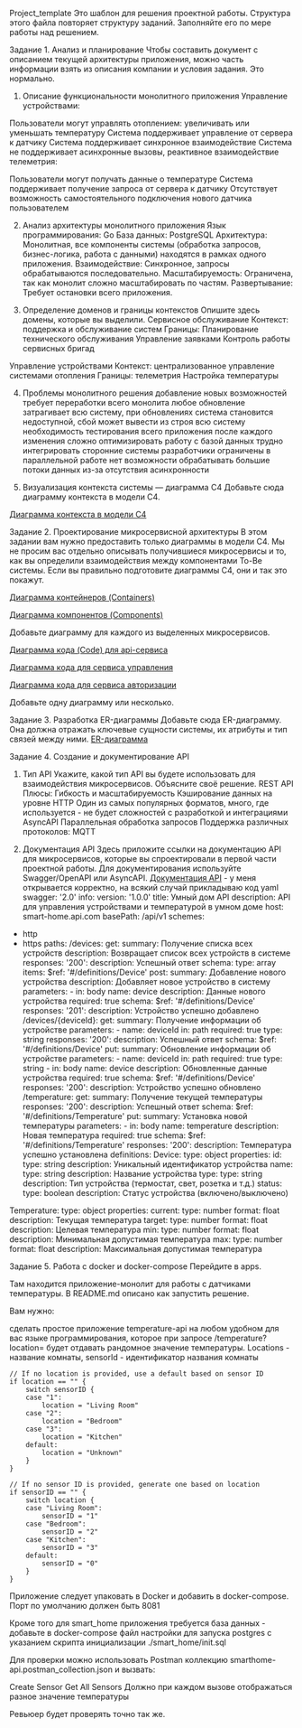 Project_template
Это шаблон для решения проектной работы. Структура этого файла повторяет структуру заданий. Заполняйте его по мере работы над решением.

Задание 1. Анализ и планирование
Чтобы составить документ с описанием текущей архитектуры приложения, можно часть информации взять из описания компании и условия задания. Это нормально.

1. Описание функциональности монолитного приложения
Управление устройствами:

Пользователи могут управлять отоплением: увеличивать или уменьшать температуру
Система поддерживает управление от сервера к датчику
Система поддерживает синхронное взаимодействие
Система не поддерживает асинхронные вызовы, реактивное взаимодействие
телеметрия:

Пользователи могут получать данные о температуре
Система поддерживает получение запроса от сервера к датчику
Отсутствует возможность самостоятельного подключения нового датчика пользователем

2. Анализ архитектуры монолитного приложения
Язык программирования: Go
База данных: PostgreSQL
Архитектура: Монолитная, все компоненты системы (обработка запросов, бизнес-логика, работа с данными) находятся в рамках одного приложения.
Взаимодействие: Синхронное, запросы обрабатываются последовательно.
Масштабируемость: Ограничена, так как монолит сложно масштабировать по частям.
Развертывание: Требует остановки всего приложения.

3. Определение доменов и границы контекстов
Опишите здесь домены, которые вы выделили.
Сервисное обслуживание 
Контекст: поддержка и обслуживание систем
Границы:
Планирование технического обслуживания
Управление заявками
Контроль работы сервисных бригад

Управление устройствами 
Контекст: централизованное управление системами отопления
Границы:
телеметрия
Настройка температуры


4. Проблемы монолитного решения
добавление новых возможностей требует переработки всего монолита
любое обновление затрагивает всю систему, при обновлениях система становится недоступной, сбой может вывести из строя всю систему
необходимость тестирования всего приложения после каждого изменения
сложно оптимизировать работу с базой данных
трудно интегрировать сторонние системы
разработчики ограничены в параллельной работе
нет возможности обрабатывать большие потоки данных из-за отсутствия асинхронности

5. Визуализация контекста системы — диаграмма С4
Добавьте сюда диаграмму контекста в модели C4.

[Диаграмма контекста в модели C4]([URL](https://editor.plantuml.com/uml/bLExJkD05Etp5KCQWWHnGqM5XEXO2IsYHiOP4Kks4td6MkX24EoY891ew1Oj_428Oc78wnVk_D6UEuwJ2491utdSEOyvSxsjj1lh90nAAtxa1KbDYhhMJRNbEB7xgthYwtfod2WPUur8oqXNlKReD0CtOio6qhN0FtPsDZVsUUlmnvuJkahB65j7EumurTKcivTM1TtJY5Bp1z-CKc7EpOMvncACMPkoqhwCLIEgU8dIZL36ww9CZpIcWRcXLumzwk9OokiorvvfObhKnVx0t86tBIWJz8wJ8zD61KZAJCjSs9g53cc2HOk9e8sIe9wWFeuEAIsl5GvKKtg-6_XAiyu_2xg2vwvbX5chVsywgB3AgD3dPHyM1kRM_8PUVb5ilk2IxAIVtuCBvWvc4KBEQCsnXOCpn1TMb1rOvWcb2HWxz3QrMivTpN5TBY040OLP9haygtnCXGykIwCpap_QFTMLkdIr7vqSp9nya1nZEcPhXT8Nhx9C2y0tg75JF4w9tjbdtsOpCXrpMVefWuLUc0VoBGKcMNpEEStVQV-bzauBJRJq4GkgAVnJDWymnBRGom88n9EXQOSMNlJ1bw5lowY6V-G_))

Задание 2. Проектирование микросервисной архитектуры
В этом задании вам нужно предоставить только диаграммы в модели C4. Мы не просим вас отдельно описывать получившиеся микросервисы и то, как вы определили взаимодействия между компонентами To-Be системы. Если вы правильно подготовите диаграммы C4, они и так это покажут.

[Диаграмма контейнеров (Containers)](dLPDRzj64BthLsnrgGFO9b3ar5CSzmCjujQ9qtD0IbkRBKKgv3A1KHHmxBXfeI96WW89YY96KVGkEr9Couhy5tR_KT-CI8aILqPgmv2ut9qtRpxUh6uboerLsWfg7pNbztuenVhDzIXKBXvZiQDKE_dKSMBtyUgshtPIBqratC2-3DLg8sevxS0DoNmbKSt0zvprcokRzEgxZJjEoqsKZF7gmGHnjSsk_B0Hf4sPna7PNQtsiT0lzNlTDx_YCzDzOPwO0_CR5YCyxUkijYdZ90gN6ccYefQCbqLT7-kHlZ2_wpDyd-ekZlLfNQUzFtJ6Xbtztlm2n16W02RCWRuqUtXzYgD7SBYFLtGIBqVwd6s0fOSwgz-eJHWkDUKZlo49-P_AwH5v_3AgBzWbdqDohjzYeNju6Eekq2dgFuaPCp_d-FTC1x7dvFjwQ3grhLrai_NWTfI6JJVUNKfupGc0eqnV0E8TpdBYwZV4JpM1lodrnz9RQxVf_4kSEbdX1CoROVkUT1kAWtWzfWGoJucOUJAJjh6DEK84iuxSjW_hjSsl2EIRg2bNVqWOxuq-OUCJAfBfS88fywXSbt6fo9qANYlo_43ctFy2tHEYZO9JBljYKHnV1Ab2-zKhLl1yBh2uJd2VUKjDLxcUct0JlC1faATgTgcpJCSSaiFDA57RiTowUuVT_ykm1BW_TlmKeUvH-QafpND13N49ZZqz0CVdvXdxPpXhNvh3PG1X4-T7Z9VfjpYuboCUWSPy6acrSHHioRXeuRyfVC1bYuAVzlE7bKx0hZkEv09idXNbSF1nXd1fsI-KJNqzO7Kl3aIVLxihLJiBOY3sW1rnFvpb21dn_tODLfzS7Od5c2gJ2RpfGxDPNeR9pgLjxb0lLJlueLAtu-X7dbSRT-_V5_e55tH0x8dMvut0RoTIR4J9mzHNwkgiOpACgAEHkxnKw23h21FuP_xl41KA8Dgf5_Z9ZfEaNjA8VKzMo2ePo9PKyUwYJYdY718NJXVd-6ltaUjijMC_tAwFRLXp700dE1FCsPhyYNvuvbi2MHRciAoYgVC1Z-YVQOeUKnOuhTcC96ltP52wCgQJy3KoEIaZ991pkQ24zknN1qzlcrgkka38V-5rF1u_V1YIRMa4NiUSRSfpwzMiQWU2S63Qdvra9Ulgz7XbKNv5vcM8EUNQxAqQp37c6So8Ih-1tVoDpZDboF7qw3wrraVGc6A9d0cIPf7n4derzkF9X2i4IOq2y8DnCAUe2FTLaGbgg18RYnERx8vpPZshJ6mw7EDMiSh5Xp0BBHM9cb4Jpxmye5m36Ktg1NMm4I_LbeeweCpWExz-QToNF5eAOydFz9TN9IlpPVuVsdJcBwknykSbK3YVxRbv8jVeWjej6JRf9_5)


[Диаграмма компонентов (Components)](https://editor.plantuml.com/uml/fLTDRzj64BqBq7zWTQa3r1PGvDHJ705DKwIjQZleCQ2aZQsM8WLo6SCe0iYAawPm0wT1Ja4GDmqAz5OvCHjQjkI_iFkF-cQNf2c6Axc80KicT-RDnzjzixuMSDldOS-fLZxfiBjTbrcDgmslr_TSvd9hY_D-y4MzxjlRAvjTlXMsme3vRS_bM5rfUxrwtx5TybyEUCVfjkgDgyjDUdNxcrlrdXrmvkFLdGnnfQzZTTss4tPOw3lvUDLAjVAf9Pw9YOZaOtp68hBahdmWVyN357yDHLojD9aVUEvIEmoursF-PrPD78gfE9M_YVVuVYj6i8lekKPhpqMiF4TY8Xy1SWeie5doWJYN0xn-2zC3H1pY5LdYvLISA1zWYJCHrwuagRt0ofauLnWHy8Potu9H98wM5LWiJh7sBwqXwa6rihw37lJkNFT2jsFxEqk1UbOf5yr5LBjY_LojMFXfeCKssF2NjbbhjTydXsU6CF33yXgps_m2G8CaVIMGspVdz4dkYZ60JYnyJEYb7CWzBA496RO5avBYZwbvCxrCYwUcbQQo6l8jIkOfsZtKIB3VG-mnKdgaV6dzJH5JxGOajujF6ANCb0VfTu6nshn9UP-IByMfwKQ-1seCzodIZpAgDRuECI1MrKOuIqFSrrz5WdfUg-kmXAENS3WYUj1Zx340clZwqWavJeU9COtwCQGb0IpvH8nL6oT4LsofGeyf6IAml7z9JH_3qn39ZjNZoCnJsZiJLLzjR3GjnHP5807ONy26dMAH-xTUXwty69Xw3DiRDcVRzauIFddIcqG-LDi3-TF-HZdo5wgxl110hNaXrsBq4Yu3-HY_rBUOyizrwvKuKjqw0kAG46SA98gD8QXCttCS7OQqQ9AerIcr7W7tLOZVLL0IqTrbjVFUQSwCmElClzTjC_9zdMp-M3Nx4iS5xqQag78_pxE1dexDxPOTC9tbY91p0F8X1Mnw0T_qsVhtjqp4THXbks6t70NqvaFHLed_fRUzEdqnHaXKek_bBS64kzlTp0BeJjF6VmU4WQOJjPO7KLic3HE9SNa86gHPWD8JRWvmNceEPXPqlwttJpdRvHeEenlUV1uQt7UCCc0Qg8QJe4SCbNiyZvbv8HN61smbquAS_iX2ZjJ-pTDrGccOzOhTm-VrC22Olqbs5GHfFZOl7VKJGs45emKQ1jqrS4IrAYqQNEYABkixKklFZLA7nORdAxn_n37LkX3BMYmTtFk9kRbK_qn5Fv6ECdw-_c73V29oMFFEH952BPvxQl0U56JeVd9rErJsb5yy8pdLoXfpSfV9xAxq2kR52s9-W-fPDEkS7zkNyzS8wOLbPYGPfX_PvmRdPLoqKs62pEh-l9cHE6VM1Vrzhg_cf1yeS6OWb7aNnFL_Ui_evW9VK-QfVBp8as7Ggh8SygVfK3deow8wwHSNdsIKQ_zyvBoClBuG1dMFBXjGAduMitZeBdlzgbQkCRUZ_l_w3m00)

Добавьте диаграмму для каждого из выделенных микросервисов.

[Диаграмма кода (Code) для api-сервиса](https://editor.plantuml.com/uml/bLHBRi8m5DnRyXsyJ5N20LWWK5krQsWFy6GUmS8undOegENkjUCWujHKr8j4UZEUURzaPXqOr-ma9NOhb0O3EwQ1Rw72fJj9P0Qv0rL9f8II3c6WnIiu_8GJ-wA4-SCbMClcMZpLofbQIZGNA9n7jW6rahZ0VOFM5GRt8ozj7_gK0qYnyh8zKeUVuoi-XN9eri2HTSItLZhh5pG2PS90dQvYvq4nYxfnLu5OInkplforg59ftiOQWv5IWDOJzdBKlXwRIpZgFUD1SEoSyEXGhUmT5NJNydtBs7nODFysQI_Tj1XsQuacv9IsA-OvWA97XIwYXLXDc7L6g2ePVAF3s7znHio7OJ2wNBstN0Fsj-U0SPVZl76Rh2Du09KJt0iNhjwYoZfpWvxm7l2YyVwvtKm_fBBydWwcI4cod-FnD5cm37nT34gINIpBQJezIdfB5D1UZzlKBjK7sLutA9dvVMj_9Zy0)

[Диаграмма кода для сервиса управления](https://editor.plantuml.com/uml/fPBFQiCm3CRlWRo3ZnbRNo27KRgDdGg5i0TG73KrTUGWou4o-kxBlz8uwqxpmGPzFycVP6-z04jeR9huiw4M61hLWZv3ZOLSB2f6BK2rnJH9arbHsf6mimLoPpIgxpHH_T8Ml5VlECJsG3t8DsbOp-eJPL8B0Ga-CrMklB2X-cc9VRKL24xacwEZgHVaot1v7yhL4fZphzEnj3FfVzdvLJuoKa3tVmCV7P8Ss6dqtgqSpE4HoN3ORrN7qBteTJdz4Tm57yzztnVgrHsxyxhHGoYjyQTCN6lqlOzcoiWLq2NkEvHUiobndN42gYnohew1zCfT_EwRpMliA4tYbtW0h2RrWDWYLUDd_G40)

[Диаграмма кода для сервиса авторизации](https://editor.plantuml.com/uml/XL71IWCn4Bq7yWyvhaWl7dkGLb2f5yLMFG_9k0sRJPQPR258_zsaMs4R5EVmSdYFUVDULXo1ujWxARYpVW22NWsWEsXn6vD3HQWZ-DQX55AS6GLZt6-H3bQZ-f92vT4EcDNpEZCtBnGErY3zS6MkrOPvnBNMoBmB7VfcPAIbUijuDTUzWxC68awYM72fE9BrxLbtd9wvSTdoYaDW6mEbI-C7wqtXxzB6DDPKoshDVG_MDLZmVzlJZLKJqy97z4WvnTF7hXaWkG3P67owZ8faFrEH_17pM5glIbqiRgkulqhcfqcnGczEt_mD)

Добавьте одну диаграмму или несколько.

Задание 3. Разработка ER-диаграммы
Добавьте сюда ER-диаграмму. Она должна отражать ключевые сущности системы, их атрибуты и тип связей между ними.
[ER-диаграмма](https://editor.plantuml.com/uml/hPH1RzCm68RlaV8Vh9usf4bbKZdqD8c1XE2013rDg3B9HsgQsC5sEgeDgUiGbqtQZSCka-0Fb8s9ZjBz1liVyTdDjcQK2g7baiJVw-Xvtxp9Xj9KwY9Bmq1r6S-ff1b96GVTpu48gJjYVfBJg4iJUA7xAH09aQOyII4CmW2uPhfFQkR4N9g9FJG_y7ngHdPepjrzZL15MWeasGa3WiSz5fCcQRMUR9AjvqzVpHOXeop5vHwLKOVAbVL6OvLi5PozAw2Kv5IfRI7ZTeUgJaNwO7McY2HG3N6RQXp7UAbP1hDHaSUBHXyg3hxQFJkq0-I_S5VeujBJRqAFHR2KdzCCvfZkr-ibau_pPj2uMiVuTQ7cRTJloCKnya_jHpCsPtOVtOpi9pEsHzx9Gy7ViAIGL3F1bngAlUVstEZnrKY1remd3lwj4lprRBK7Khc7DWdZ6XAGIzrKaRyWya-iozH3lXHTM0vNO9qMecc_jLgZic3lSoP1BKhrdn0_-oodPcGcnEuXxpTxW1KPcmlF_AY7ocSY-TzCmUrl_wqi24MhQJj4h52M_udilxNTtRKriLD6sKJ-iVc50P_ROQsgABlj9ATcWlQ-NylAKIciLkVs8wlQwpISxCozM9GDi8K3krzk28CDu37-Vtu3)

Задание 4. Создание и документирование API
1. Тип API
Укажите, какой тип API вы будете использовать для взаимодействия микросервисов. Объясните своё решение.
REST API 
Плюсы:
Гибкость и масштабируемость
Кэширование данных на уровне HTTP
Один из самых популярных форматов, много, где используется - не будет сложностей с разработкой и интеграциями
AsyncAPI
Параллельная обработка запросов
Поддержка различных протоколов: MQTT

3. Документация API
Здесь приложите ссылки на документацию API для микросервисов, которые вы спроектировали в первой части проектной работы. Для документирования используйте Swagger/OpenAPI или AsyncAPI.
[Документация API](https://editor.swagger.io/?_gl=1*9414n*_gcl_au*MjEzNzYyNDgwMy4xNzU0NDEzODgy) - у меня открывается корректно, на всякий случай прикладываю код yaml
swagger: '2.0'
info:
  version: '1.0.0'
  title: Умный дом API
  description: API для управления устройствами и температурой в умном доме
host: smart-home.api.com
basePath: /api/v1
schemes:
  - http
  - https
paths:
  /devices:
    get:
      summary: Получение списка всех устройств
      description: Возвращает список всех устройств в системе
      responses:
        '200':
          description: Успешный ответ
          schema:
            type: array
            items:
              $ref: '#/definitions/Device'
    post:
      summary: Добавление нового устройства
      description: Добавляет новое устройство в систему
      parameters:
        - in: body
          name: device
          description: Данные нового устройства
          required: true
          schema:
            $ref: '#/definitions/Device'
      responses:
        '201':
          description: Устройство успешно добавлено
  /devices/{deviceId}:
    get:
      summary: Получение информации об устройстве
      parameters:
        - name: deviceId
          in: path
          required: true
          type: string
      responses:
        '200':
          description: Успешный ответ
          schema:
            $ref: '#/definitions/Device'
    put:
      summary: Обновление информации об устройстве
      parameters:
        - name: deviceId
          in: path
          required: true
          type: string
        - in: body
          name: device
          description: Обновленные данные устройства
          required: true
          schema:
            $ref: '#/definitions/Device'
      responses:
        '200':
          description: Устройство успешно обновлено
  /temperature:
    get:
      summary: Получение текущей температуры
      responses:
        '200':
          description: Успешный ответ
          schema:
            $ref: '#/definitions/Temperature'
    put:
      summary: Установка новой температуры
      parameters:
        - in: body
          name: temperature
          description: Новая температура
          required: true
          schema:
            $ref: '#/definitions/Temperature'
      responses:
        '200':
          description: Температура успешно установлена
definitions:
  Device:
    type: object
    properties:
      id:
        type: string
        description: Уникальный идентификатор устройства
      name:
        type: string
        description: Название устройства
      type:
        type: string
        description: Тип устройства (термостат, свет, розетка и т.д.)
      status:
        type: boolean
        description: Статус устройства (включено/выключено)

  Temperature:
    type: object
    properties:
      current:
        type: number
        format: float
        description: Текущая температура
      target:
        type: number
        format: float
        description: Целевая температура
      min:
        type: number
        format: float
        description: Минимальная допустимая температура
      max:
        type: number
        format: float
        description: Максимальная допустимая температура


Задание 5. Работа с docker и docker-compose
Перейдите в apps.

Там находится приложение-монолит для работы с датчиками температуры. В README.md описано как запустить решение.

Вам нужно:

сделать простое приложение temperature-api на любом удобном для вас языке программирования, которое при запросе /temperature?location= будет отдавать рандомное значение температуры.
Locations - название комнаты, sensorId - идентификатор названия комнаты

	// If no location is provided, use a default based on sensor ID
	if location == "" {
		switch sensorID {
		case "1":
			location = "Living Room"
		case "2":
			location = "Bedroom"
		case "3":
			location = "Kitchen"
		default:
			location = "Unknown"
		}
	}

	// If no sensor ID is provided, generate one based on location
	if sensorID == "" {
		switch location {
		case "Living Room":
			sensorID = "1"
		case "Bedroom":
			sensorID = "2"
		case "Kitchen":
			sensorID = "3"
		default:
			sensorID = "0"
		}
	}
Приложение следует упаковать в Docker и добавить в docker-compose. Порт по умолчанию должен быть 8081

Кроме того для smart_home приложения требуется база данных - добавьте в docker-compose файл настройки для запуска postgres с указанием скрипта инициализации ./smart_home/init.sql

Для проверки можно использовать Postman коллекцию smarthome-api.postman_collection.json и вызвать:

Create Sensor
Get All Sensors
Должно при каждом вызове отображаться разное значение температуры

Ревьюер будет проверять точно так же.
